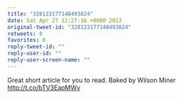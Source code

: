 ```yaml
---
title: "328123177148493824"
date: Sat Apr 27 12:27:16 +0000 2013
original-tweet-id: "328123177148493824"
retweets: 0
favorites: 0
reply-tweet-id: ""
reply-user-id: ""
reply-user-screen-name: ""
---
```

Great short article for you to read. Baked by Wilson Miner http://t.co/bTV3EapMWv
